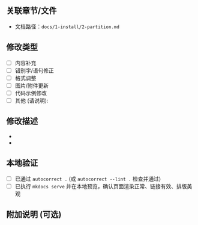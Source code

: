 ## 关联章节/文件
<!-- 请填写您修改的文档路径或代码文件路径，例如： -->
- 文档路径：`docs/1-install/2-partition.md`

## 修改类型
<!-- 请选择一项或多项，并用 [x] 标记 -->
- [ ] 内容补充
- [ ] 错别字/语句修正
- [ ] 格式调整
- [ ] 图片/附件更新
- [ ] 代码示例修改
- [ ] 其他 (请说明):

## 修改描述
<!-- 请简要描述您本次修改的主要内容和原因 -->
-
-

## 本地验证
<!-- 请确保您已在本地完成以下检查 -->
- [ ] 已通过 `autocorrect .` (或 `autocorrect --lint .` 检查并通过)
- [ ] 已执行 `mkdocs serve` 并在本地预览，确认页面渲染正常、链接有效、排版美观

## 附加说明 (可选)
<!-- 如有其他需要说明的事项，请在此填写 -->
